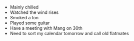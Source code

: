 - Mainly chilled
- Watched the wind rises
- Smoked a ton
- Played some guitar
- Have a meeting with Mang on 30th
- Need to sort my calendar tomorrow and call old flatmates